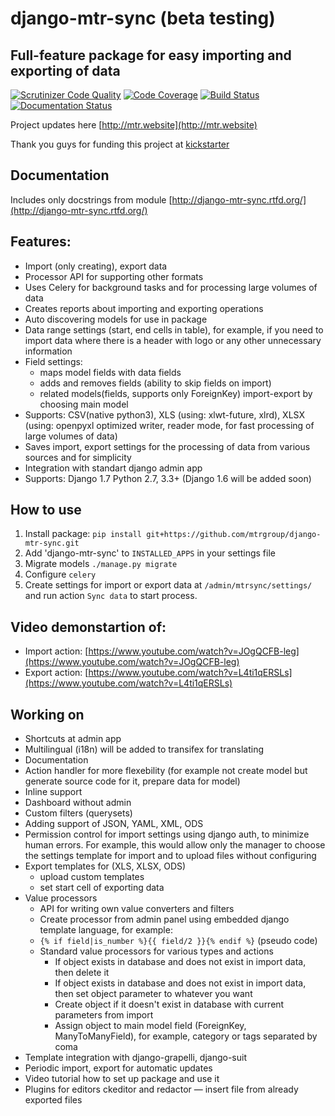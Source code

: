 # django-mtr-sync (beta testing)

## Full-feature package for easy importing and exporting of data

[![Scrutinizer Code Quality](https://scrutinizer-ci.com/g/mtrgroup/django-mtr-sync/badges/quality-score.png?b=master)](https://scrutinizer-ci.com/g/mtrgroup/django-mtr-sync/?branch=master) [![Code Coverage](https://scrutinizer-ci.com/g/mtrgroup/django-mtr-sync/badges/coverage.png?b=master)](https://scrutinizer-ci.com/g/mtrgroup/django-mtr-sync/?branch=master) [![Build Status](https://scrutinizer-ci.com/g/mtrgroup/django-mtr-sync/badges/build.png?b=master)](https://scrutinizer-ci.com/g/mtrgroup/django-mtr-sync/build-status/master) [![Documentation Status](https://readthedocs.org/projects/django-mtr-sync/badge/?version=latest)](https://readthedocs.org/projects/django-mtr-sync/?badge=latest)

Project updates here [http://mtr.website](http://mtr.website)

Thank you guys for funding this project at [kickstarter](https://www.kickstarter.com/projects/1625615835/django-opensource-improved-import-export-package)

## Documentation
Includes only docstrings from module [http://django-mtr-sync.rtfd.org/](http://django-mtr-sync.rtfd.org/)

## Features:
- Import (only creating), export data
- Processor API for supporting other formats
- Uses Celery for background tasks and for processing large volumes of data
- Creates reports about importing and exporting operations
- Auto discovering models for use in package
- Data range settings (start, end cells in table), for example, if you need to import data where there is a header with logo or any other unnecessary information
- Field settings:
  - maps model fields with data fields
  - adds and removes fields (ability to skip fields on import)
  - related models(fields, supports only ForeignKey) import-export by choosing main model
- Supports: CSV(native python3), XLS (using: xlwt-future, xlrd), XLSX (using: openpyxl optimized writer, reader mode, for fast processing of large volumes of data)
- Saves import, export settings for the processing of data from various sources and for simplicity
- Integration with standart django admin app
- Supports: Django 1.7 Python 2.7, 3.3+ (Django 1.6 will be added soon)

## How to use

1. Install package:
   `pip install git+https://github.com/mtrgroup/django-mtr-sync.git`
2. Add 'django-mtr-sync' to `INSTALLED_APPS` in your settings file
3. Migrate models `./manage.py migrate`
4. Configure `celery`
5. Create settings for import or export data at `/admin/mtrsync/settings/` and run action `Sync data` to start process.

## Video demonstartion of:

- Import action: [https://www.youtube.com/watch?v=JOgQCFB-leg](https://www.youtube.com/watch?v=JOgQCFB-leg)
- Export action: [https://www.youtube.com/watch?v=L4ti1qERSLs](https://www.youtube.com/watch?v=L4ti1qERSLs)

## Working on
- Shortcuts at admin app
- Multilingual (i18n) will be added to transifex for translating
- Documentation
- Action handler for more flexebility (for example not create model but generate source code for it, prepare data for model)
- Inline support
- Dashboard without admin
- Custom filters (querysets)
- Adding support of JSON, YAML, XML, ODS
- Permission control for import settings using django auth, to minimize human errors. For example, this would allow only the manager to choose the settings template for import and to upload files without configuring
- Export templates for (XLS, XLSX, ODS)
  - upload custom templates
  - set start cell of exporting data
- Value processors
  - API for writing own value converters and filters
  - Create processor from admin panel using embedded django template language, for example:
  - `{% if field|is_number %}{{ field/2 }}{% endif %}` (pseudo code)
  - Standard value processors for various types and actions
    - If object exists in database and does not exist in import data, then delete it
    - If object exists in database and does not exist in import data, then set object parameter to whatever you want
    - Create object if it doesn't exist in database with current parameters from import
    - Assign object to main model field (ForeignKey, ManyToManyField), for example, category or tags separated by coma
- Template integration with django-grapelli, django-suit
- Periodic import, export for automatic updates
- Video tutorial how to set up package and use it
- Plugins for editors ckeditor and redactor — insert file from already exported files
